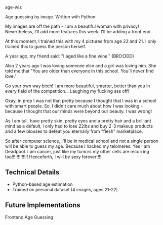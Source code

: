 age-wiz

Age guessing by image. Written with Python.

My images are off the path - I am a beautiful woman with privacy! Nevertheless, I'll add more features this week. I'll be adding a front end.

At this moment, I trained this with my 4 pictures from age 22 and 21. I only trained this to guess the person herself.

A year ago, my friend said: "I aged like a fine wine." (BRO:DDD)

Also 2 years ago I was loving someone else and a girl was loving him. She told me that "You are older than everyone in this school. You'll never find love."

Go your own way bitch! I am more beautiful, smarter, better than you in every field of the competition... Laughing my fucking ass off!

Okay, in prep I was not that pretty because I thought that I was in a school with smart people. So, I didn't care much about how I was looking - because I thought that our minds were beyond our beauty. I was wrong!

As I am tall, have pretty skin, pretty eyes and a pretty hair and a brilliant mind as a default, I only had to lose 22lbs and buy 2-3 makeup products and a few blouses to defeat you eternally from "flesh" marketplace.

So after computer science, I'll be in medical school and not a single person will be able to guess my age. Because I hacked my telomeres. Yes I am Deadpool. I am cancer, just like my tumors my other cells are recurring too!!!!!!!!!!!!! Henceforth, I will be sexy forever!!!!

## Technical Details
- Python-based age estimation
- Trained on personal dataset (4 images, ages 21-22)

## Future Implementations
Frontend 
Age Guessing
